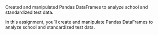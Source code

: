 
Created and manipulated Pandas DataFrames to analyze school and standardized test data.

In this assignment, you’ll create and manipulate Pandas DataFrames to analyze school and standardized test data.

